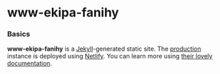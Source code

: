 # www-ekipa-fanihy

### Basics

**www-ekipa-fanihy** is a [Jekyll](https://jekyllrb.com/)-generated static site. The [production](https://ekipafanihy.org) instance is deployed using [Netlify](http://netlify.com). You can learn more using [their lovely documentation](https://www.netlifycms.org/docs/jekyll/).

<!-- [![Netlify Status](https://api.netlify.com/api/v1/badges/fe5b4bc7-e708-4b6c-b1cd-1db52bc6c87e/deploy-status)](https://app.netlify.com/sites/brooklab/deploys) -->